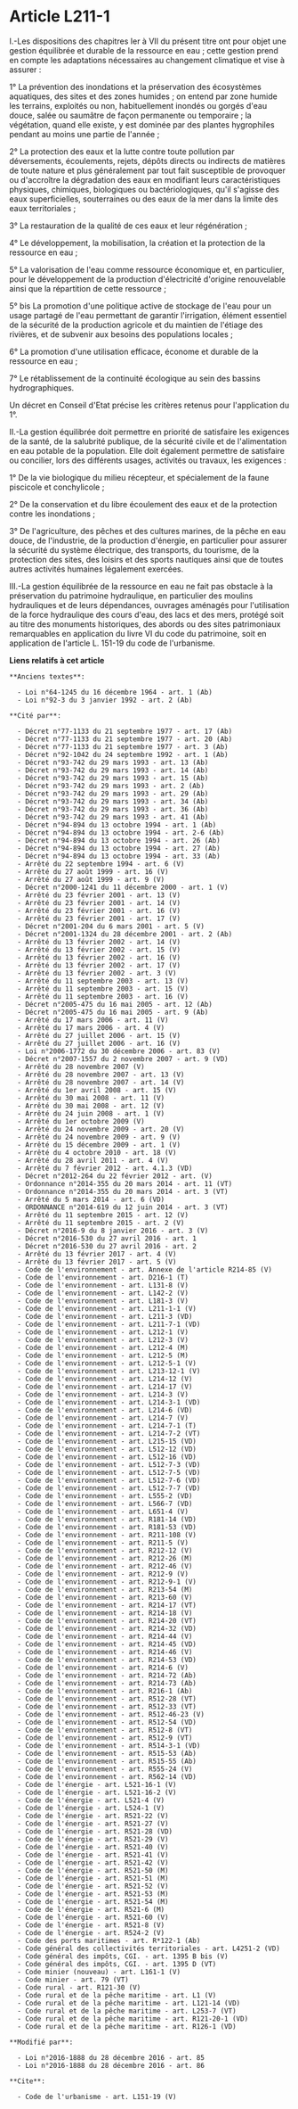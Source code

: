 # Article L211-1

I.-Les dispositions des chapitres Ier à VII du présent titre ont pour objet une gestion équilibrée et durable de la ressource
en eau ; cette gestion prend en compte les adaptations nécessaires au changement climatique et vise à assurer : 

1° La prévention des inondations et la préservation des écosystèmes aquatiques, des sites et des zones humides ; on entend
par zone humide les terrains, exploités ou non, habituellement inondés ou gorgés d'eau douce, salée ou saumâtre de façon
permanente ou temporaire ; la végétation, quand elle existe, y est dominée par des plantes hygrophiles pendant au moins une
partie de l'année ; 

2° La protection des eaux et la lutte contre toute pollution par déversements, écoulements, rejets, dépôts directs ou
indirects de matières de toute nature et plus généralement par tout fait susceptible de provoquer ou d'accroître la
dégradation des eaux en modifiant leurs caractéristiques physiques, chimiques, biologiques ou bactériologiques, qu'il
s'agisse des eaux superficielles, souterraines ou des eaux de la mer dans la limite des eaux territoriales ; 

3° La restauration de la qualité de ces eaux et leur régénération ; 

4° Le développement, la mobilisation, la création et la protection de la ressource en eau ; 

5° La valorisation de l'eau comme ressource économique et, en particulier, pour le développement de la production
d'électricité d'origine renouvelable ainsi que la répartition de cette ressource ; 

5° bis La promotion d'une politique active de stockage de l'eau pour un usage partagé de l'eau permettant de garantir
l'irrigation, élément essentiel de la sécurité de la production agricole et du maintien de l'étiage des rivières, et de
subvenir aux besoins des populations locales ; 

6° La promotion d'une utilisation efficace, économe et durable de la ressource en eau ; 

7° Le rétablissement de la continuité écologique au sein des bassins hydrographiques. 

Un décret en Conseil d'Etat précise les critères retenus pour l'application du 1°. 

II.-La gestion équilibrée doit permettre en priorité de satisfaire les exigences de la santé, de la salubrité publique, de la
sécurité civile et de l'alimentation en eau potable de la population. Elle doit également permettre de satisfaire ou
concilier, lors des différents usages, activités ou travaux, les exigences : 

1° De la vie biologique du milieu récepteur, et spécialement de la faune piscicole et conchylicole ; 

2° De la conservation et du libre écoulement des eaux et de la protection contre les inondations ; 

3° De l'agriculture, des pêches et des cultures marines, de la pêche en eau douce, de l'industrie, de la production
d'énergie, en particulier pour assurer la sécurité du système électrique, des transports, du tourisme, de la protection des
sites, des loisirs et des sports nautiques ainsi que de toutes autres activités humaines légalement exercées. 

III.-La gestion équilibrée de la ressource en eau ne fait pas obstacle à la préservation du patrimoine hydraulique, en
particulier des moulins hydrauliques et de leurs dépendances, ouvrages aménagés pour l'utilisation de la force hydraulique
des cours d'eau, des lacs et des mers, protégé soit au titre des monuments historiques, des abords ou des sites patrimoniaux
remarquables en application du livre VI du code du patrimoine, soit en application de l'article L. 151-19 du code de
l'urbanisme.

**Liens relatifs à cet article**

	**Anciens textes**:

	  - Loi n°64-1245 du 16 décembre 1964 - art. 1 (Ab)
	  - Loi n°92-3 du 3 janvier 1992 - art. 2 (Ab)

	**Cité par**:

	  - Décret n°77-1133 du 21 septembre 1977 - art. 17 (Ab)
	  - Décret n°77-1133 du 21 septembre 1977 - art. 20 (Ab)
	  - Décret n°77-1133 du 21 septembre 1977 - art. 3 (Ab)
	  - Décret n°92-1042 du 24 septembre 1992 - art. 1 (Ab)
	  - Décret n°93-742 du 29 mars 1993 - art. 13 (Ab)
	  - Décret n°93-742 du 29 mars 1993 - art. 14 (Ab)
	  - Décret n°93-742 du 29 mars 1993 - art. 15 (Ab)
	  - Décret n°93-742 du 29 mars 1993 - art. 2 (Ab)
	  - Décret n°93-742 du 29 mars 1993 - art. 29 (Ab)
	  - Décret n°93-742 du 29 mars 1993 - art. 34 (Ab)
	  - Décret n°93-742 du 29 mars 1993 - art. 36 (Ab)
	  - Décret n°93-742 du 29 mars 1993 - art. 41 (Ab)
	  - Décret n°94-894 du 13 octobre 1994 - art. 1 (Ab)
	  - Décret n°94-894 du 13 octobre 1994 - art. 2-6 (Ab)
	  - Décret n°94-894 du 13 octobre 1994 - art. 26 (Ab)
	  - Décret n°94-894 du 13 octobre 1994 - art. 27 (Ab)
	  - Décret n°94-894 du 13 octobre 1994 - art. 33 (Ab)
	  - Arrêté du 22 septembre 1994 - art. 6 (V)
	  - Arrêté du 27 août 1999 - art. 16 (V)
	  - Arrêté du 27 août 1999 - art. 9 (V)
	  - Décret n°2000-1241 du 11 décembre 2000 - art. 1 (V)
	  - Arrêté du 23 février 2001 - art. 13 (V)
	  - Arrêté du 23 février 2001 - art. 14 (V)
	  - Arrêté du 23 février 2001 - art. 16 (V)
	  - Arrêté du 23 février 2001 - art. 17 (V)
	  - Décret n°2001-204 du 6 mars 2001 - art. 5 (V)
	  - Décret n°2001-1324 du 28 décembre 2001 - art. 2 (Ab)
	  - Arrêté du 13 février 2002 - art. 14 (V)
	  - Arrêté du 13 février 2002 - art. 15 (V)
	  - Arrêté du 13 février 2002 - art. 16 (V)
	  - Arrêté du 13 février 2002 - art. 17 (V)
	  - Arrêté du 13 février 2002 - art. 3 (V)
	  - Arrêté du 11 septembre 2003 - art. 13 (V)
	  - Arrêté du 11 septembre 2003 - art. 15 (V)
	  - Arrêté du 11 septembre 2003 - art. 16 (V)
	  - Décret n°2005-475 du 16 mai 2005 - art. 12 (Ab)
	  - Décret n°2005-475 du 16 mai 2005 - art. 9 (Ab)
	  - Arrêté du 17 mars 2006 - art. 11 (V)
	  - Arrêté du 17 mars 2006 - art. 4 (V)
	  - Arrêté du 27 juillet 2006 - art. 15 (V)
	  - Arrêté du 27 juillet 2006 - art. 16 (V)
	  - Loi n°2006-1772 du 30 décembre 2006 - art. 83 (V)
	  - Décret n°2007-1557 du 2 novembre 2007 - art. 9 (VD)
	  - Arrêté du 28 novembre 2007 (V)
	  - Arrêté du 28 novembre 2007 - art. 13 (V)
	  - Arrêté du 28 novembre 2007 - art. 14 (V)
	  - Arrêté du 1er avril 2008 - art. 15 (V)
	  - Arrêté du 30 mai 2008 - art. 11 (V)
	  - Arrêté du 30 mai 2008 - art. 12 (V)
	  - Arrêté du 24 juin 2008 - art. 1 (V)
	  - Arrêté du 1er octobre 2009 (V)
	  - Arrêté du 24 novembre 2009 - art. 20 (V)
	  - Arrêté du 24 novembre 2009 - art. 9 (V)
	  - Arrêté du 15 décembre 2009 - art. 1 (V)
	  - Arrêté du 4 octobre 2010 - art. 18 (V)
	  - Arrêté du 28 avril 2011 - art. 4 (V)
	  - Arrêté du 7 février 2012 - art. 4.1.3 (VD)
	  - Décret n°2012-264 du 22 février 2012 - art. (V)
	  - Ordonnance n°2014-355 du 20 mars 2014 - art. 11 (VT)
	  - Ordonnance n°2014-355 du 20 mars 2014 - art. 3 (VT)
	  - Arrêté du 5 mars 2014 - art. 6 (VD)
	  - ORDONNANCE n°2014-619 du 12 juin 2014 - art. 3 (VT)
	  - Arrêté du 11 septembre 2015 - art. 12 (V)
	  - Arrêté du 11 septembre 2015 - art. 2 (V)
	  - Décret n°2016-9 du 8 janvier 2016 - art. 3 (V)
	  - Décret n°2016-530 du 27 avril 2016 - art. 1
	  - Décret n°2016-530 du 27 avril 2016 - art. 2
	  - Arrêté du 13 février 2017 - art. 4 (V)
	  - Arrêté du 13 février 2017 - art. 5 (V)
	  - Code de l'environnement - art. Annexe de l'article R214-85 (V)
	  - Code de l'environnement - art. D216-1 (T)
	  - Code de l'environnement - art. L131-8 (V)
	  - Code de l'environnement - art. L142-2 (V)
	  - Code de l'environnement - art. L181-3 (V)
	  - Code de l'environnement - art. L211-1-1 (V)
	  - Code de l'environnement - art. L211-3 (VD)
	  - Code de l'environnement - art. L211-7-1 (VD)
	  - Code de l'environnement - art. L212-1 (V)
	  - Code de l'environnement - art. L212-3 (V)
	  - Code de l'environnement - art. L212-4 (M)
	  - Code de l'environnement - art. L212-5 (M)
	  - Code de l'environnement - art. L212-5-1 (V)
	  - Code de l'environnement - art. L213-12-1 (V)
	  - Code de l'environnement - art. L214-12 (V)
	  - Code de l'environnement - art. L214-17 (V)
	  - Code de l'environnement - art. L214-3 (V)
	  - Code de l'environnement - art. L214-3-1 (VD)
	  - Code de l'environnement - art. L214-6 (VD)
	  - Code de l'environnement - art. L214-7 (V)
	  - Code de l'environnement - art. L214-7-1 (T)
	  - Code de l'environnement - art. L214-7-2 (VT)
	  - Code de l'environnement - art. L215-15 (VD)
	  - Code de l'environnement - art. L512-12 (VD)
	  - Code de l'environnement - art. L512-16 (VD)
	  - Code de l'environnement - art. L512-7-3 (VD)
	  - Code de l'environnement - art. L512-7-5 (VD)
	  - Code de l'environnement - art. L512-7-6 (VD)
	  - Code de l'environnement - art. L512-7-7 (VD)
	  - Code de l'environnement - art. L555-2 (VD)
	  - Code de l'environnement - art. L566-7 (VD)
	  - Code de l'environnement - art. L651-4 (V)
	  - Code de l'environnement - art. R181-14 (VD)
	  - Code de l'environnement - art. R181-53 (VD)
	  - Code de l'environnement - art. R211-108 (V)
	  - Code de l'environnement - art. R211-5 (V)
	  - Code de l'environnement - art. R212-12 (V)
	  - Code de l'environnement - art. R212-26 (M)
	  - Code de l'environnement - art. R212-46 (V)
	  - Code de l'environnement - art. R212-9 (V)
	  - Code de l'environnement - art. R212-9-1 (V)
	  - Code de l'environnement - art. R213-54 (M)
	  - Code de l'environnement - art. R213-60 (V)
	  - Code de l'environnement - art. R214-17 (VT)
	  - Code de l'environnement - art. R214-18 (V)
	  - Code de l'environnement - art. R214-20 (VT)
	  - Code de l'environnement - art. R214-32 (VD)
	  - Code de l'environnement - art. R214-44 (V)
	  - Code de l'environnement - art. R214-45 (VD)
	  - Code de l'environnement - art. R214-46 (V)
	  - Code de l'environnement - art. R214-53 (VD)
	  - Code de l'environnement - art. R214-6 (V)
	  - Code de l'environnement - art. R214-72 (Ab)
	  - Code de l'environnement - art. R214-73 (Ab)
	  - Code de l'environnement - art. R216-1 (Ab)
	  - Code de l'environnement - art. R512-28 (VT)
	  - Code de l'environnement - art. R512-33 (VT)
	  - Code de l'environnement - art. R512-46-23 (V)
	  - Code de l'environnement - art. R512-54 (VD)
	  - Code de l'environnement - art. R512-8 (VT)
	  - Code de l'environnement - art. R512-9 (VT)
	  - Code de l'environnement - art. R514-3-1 (VD)
	  - Code de l'environnement - art. R515-53 (Ab)
	  - Code de l'environnement - art. R515-55 (Ab)
	  - Code de l'environnement - art. R555-24 (V)
	  - Code de l'environnement - art. R562-14 (VD)
	  - Code de l'énergie - art. L521-16-1 (V)
	  - Code de l'énergie - art. L521-16-2 (V)
	  - Code de l'énergie - art. L521-4 (V)
	  - Code de l'énergie - art. L524-1 (V)
	  - Code de l'énergie - art. R521-22 (V)
	  - Code de l'énergie - art. R521-27 (V)
	  - Code de l'énergie - art. R521-28 (VD)
	  - Code de l'énergie - art. R521-29 (V)
	  - Code de l'énergie - art. R521-40 (V)
	  - Code de l'énergie - art. R521-41 (V)
	  - Code de l'énergie - art. R521-42 (V)
	  - Code de l'énergie - art. R521-50 (M)
	  - Code de l'énergie - art. R521-51 (M)
	  - Code de l'énergie - art. R521-52 (V)
	  - Code de l'énergie - art. R521-53 (M)
	  - Code de l'énergie - art. R521-54 (M)
	  - Code de l'énergie - art. R521-6 (M)
	  - Code de l'énergie - art. R521-60 (V)
	  - Code de l'énergie - art. R521-8 (V)
	  - Code de l'énergie - art. R524-2 (V)
	  - Code des ports maritimes - art. R*122-1 (Ab)
	  - Code général des collectivités territoriales - art. L4251-2 (VD)
	  - Code général des impôts, CGI. - art. 1395 B bis (V)
	  - Code général des impôts, CGI. - art. 1395 D (VT)
	  - Code minier (nouveau) - art. L161-1 (V)
	  - Code minier - art. 79 (VT)
	  - Code rural - art. R121-30 (V)
	  - Code rural et de la pêche maritime - art. L1 (V)
	  - Code rural et de la pêche maritime - art. L121-14 (VD)
	  - Code rural et de la pêche maritime - art. L253-7 (VT)
	  - Code rural et de la pêche maritime - art. R121-20-1 (VD)
	  - Code rural et de la pêche maritime - art. R126-1 (VD)

	**Modifié par**:

	  - Loi n°2016-1888 du 28 décembre 2016 - art. 85
	  - Loi n°2016-1888 du 28 décembre 2016 - art. 86

	**Cite**:

	  - Code de l'urbanisme - art. L151-19 (V)

